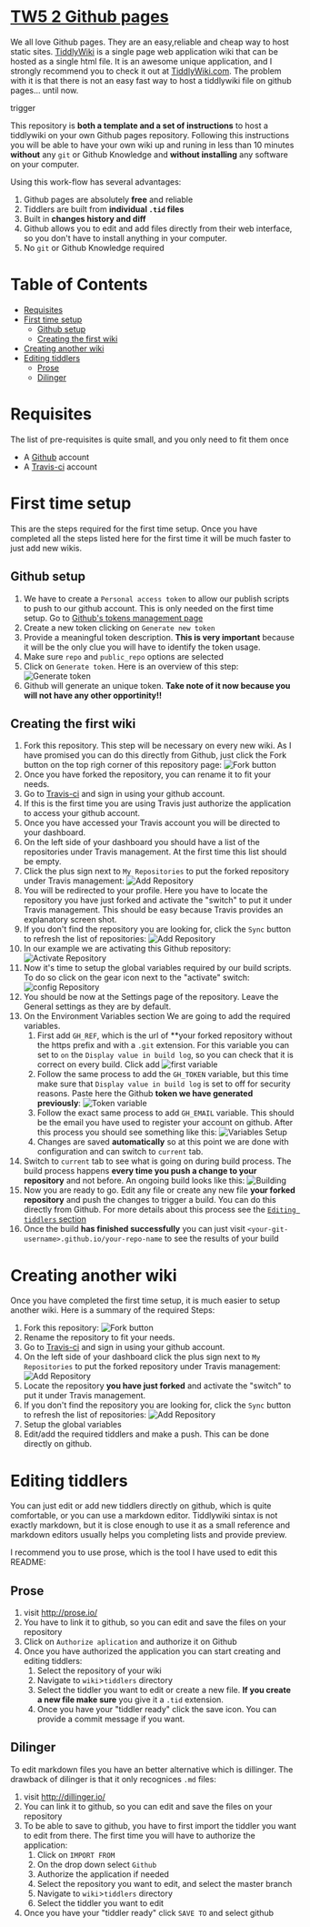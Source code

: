 # [TW5 2 Github pages](https://github.com/danielo515/TW5-auto-publish2gh-pages)

We all love Github pages. They are an easy,reliable and cheap way to host static sites. [TiddlyWiki](tiddlywiki.com) is a single page web application wiki that can be hosted as a single html file. It is an awesome unique application, and I strongly recommend you to check it out at [TiddlyWiki.com](tiddlywiki.com). The problem with it is that there is not an easy fast way to host a tiddlywiki file on github pages... until now. 

trigger 

This repository is **both a template and a set of instructions** to host a tiddlywiki on your own Github pages repository. Following this instructions you will be able to have your own wiki up and runing in less than 10 minutes **without** any `git` or Github Knowledge and **without installing** any software on your computer.

Using this work-flow has several advantages:
1. Github pages are absolutely **free** and reliable
2. Tiddlers are built from **individual `.tid` files**
3. Built in **changes history and diff**
4. Github allows you to edit and add files directly from their web interface, so you don't have to install anything in your computer.
3. No `git` or Github Knowledge required


<!-- START doctoc generated TOC please keep comment here to allow auto update -->
<!-- DON'T EDIT THIS SECTION, INSTEAD RE-RUN doctoc TO UPDATE -->
# Table of Contents

- [Requisites](#requisites)
- [First time setup](#first-time-setup)
  - [Github setup](#github-setup)
  - [Creating the first wiki](#creating-the-first-wiki)
- [Creating another wiki](#creating-another-wiki)
- [Editing tiddlers](#editing-tiddlers)
  - [Prose](#prose)
  - [Dilinger](#dilinger)

<!-- END doctoc generated TOC please keep comment here to allow auto update -->

# Requisites
The list of pre-requisites is quite small, and you only need to fit them once
* A [Github](https://github.com) account
* A [Travis-ci](https://travis-ci.org/ "go to travis site") account

# First time setup
This are the steps required for the first time setup. Once you have completed all the steps listed here for the first time it will be much faster to just add new wikis.
## Github setup
1. We have to create a `Personal access token` to allow our publish scripts to push to our github account. This is only needed on the first time setup. Go to [Github's tokens management page](https://github.com/settings/tokens)
2. Create a new token clicking on `Generate new token`
3. Provide a meaningful token description. **This is very important** because it will be the only clue you will have to identify the token usage.
4. Make sure `repo` and `public_repo` options are selected
5. Click on `Generate token`. Here is an overview of this step:
![Generate token](/../screenshots/github-token.png?raw=true)
6. Github will generate an unique token. **Take note of it now because you will not have any other opportinity!!**

## Creating the first wiki
1. Fork this repository. This step will be necessary on every new wiki. As I have promised  you can do this directly from Github, just click the Fork button on the top righ corner of this repository page:
![Fork button](/../screenshots/fork.png?raw=true "Fork button")
2. Once you have forked the repository, you can rename it to fit your needs.
2.  Go to [Travis-ci](https://travis-ci.org/ "go to travis site") and sign in using your github account.
3. If this is the first time you are using Travis just authorize the application to access your github account.
2. Once you have accessed your Travis account you will be directed to your dashboard.
3. On the left side of your dashboard you should have a list of the repositories under Travis management. At the first time this list should be empty.
4. Click the plus sign next to `My Repositories` to put the forked repository under Travis management:
![Add Repository](/../screenshots/Travis-CI_addRepo.png?raw=true "Add repo")
5. You will be redirected to your profile. Here you have to locate the repository you have just forked and activate the "switch" to put it under Travis management. This should be easy because Travis provides an explanatory screen shot.
6. If you don't find the repository you are looking for, click the `Sync` button to refresh the list of repositories:
![Add Repository](/../screenshots/Travis-CI_sync.png?raw=true "Add repo")
7. In our example we are activating this Github repository:
![Activate Repository](/../screenshots/Travis-CI_activate.png?raw=true)
8. Now it's time to setup the global variables required by our build scripts. To do so click on the gear icon next to the "activate" switch:
![config Repository](/../screenshots/Travis-CI_config.png?raw=true)
11. You should be now at the Settings page of the repository. Leave the General settings as they are by default.
12. On the Environment Variables section We are going to add the required variables.
    1. First add `GH_REF`, which is the url of **your forked repository without the https prefix and with a `.git` extension. For this variable you can set to `on` the `Display value in build log`, so you can check that it is correct on every build. Click add
    ![first variable](/../screenshots/Travis-CI_GH_REF.png?raw=true)
    2. Follow the same process to add the `GH_TOKEN` variable, but this time make sure that `Display value in build log` is set to off for security reasons. Paste here the Github **token we have generated previously**:
    ![Token variable](/../screenshots/Travis-CI_GH_TOKEN.png?raw=true)
    3. Follow the exact same process to add `GH_EMAIL` variable. This should be the email you have used to register your account on github. After this process you should see something like this:
    ![Variables Setup](/../screenshots/Travis-CI_Variables.png?raw=true)
    4. Changes are saved **automatically** so at this point we are done with configuration and can switch to `current` tab.
13. Switch to `current` tab to see what is going on during build process. The build process happens **every time you push a change to your repository** and not before. An ongoing build looks like this:
![Building](/../screenshots/Travis-CI_Building.png?raw=true)
14. Now you are ready to go. Edit any file or create any new file **your forked repository** and push the changes to trigger a build. You can do this directly from Github. For more details about this process see the [`Editing tiddlers` section](#editing-tiddlers)
15. Once the build **has finished successfully** you can just visit `<your-git-username>.github.io/your-repo-name` to see the results of your build

# Creating another wiki
Once you have completed the first time setup, it is much easier to setup another wiki. Here is a summary of the required Steps:
1. Fork this repository: 
![Fork button](/../screenshots/fork.png?raw=true "Fork button")
2. Rename the repository to fit your needs.
3.  Go to [Travis-ci](https://travis-ci.org/ "go to travis site") and sign in using your github account.
4. On the left side of your dashboard click the plus sign next to `My Repositories` to put the forked repository under Travis management:
![Add Repository](/../screenshots/Travis-CI_addRepo.png?raw=true "Add repo")
5. Locate the repository **you have just forked** and activate the "switch" to put it under Travis management.
6. If you don't find the repository you are looking for, click the `Sync` button to refresh the list of repositories:
![Add Repository](/../screenshots/Travis-CI_sync.png?raw=true "Add repo")
7. Setup the global variables
8. Edit/add the required tiddlers and make a push. This can be done directly on github.

# Editing tiddlers
You can just edit or add new tiddlers directly on github, which is quite comfortable, or you can use a markdown editor. Tiddlywiki sintax is not exactly markdown, but it is close enough to use it as a small reference and markdown editors usually helps you completing lists and provide preview.

I recommend you to use prose, which is the tool I have used to edit this README:

## Prose
1. visit http://prose.io/
2. You have to link it to github, so you can edit and save the files on your repository
3. Click on `Authorize aplication` and authorize it on Github
4. Once you have authorized the application you can start creating and editing tiddlers:
   1. Select the repository of your wiki
   2. Navigate to `wiki`>`tiddlers` directory
   3. Select the tiddler you want to edit or create a new file. **If you create a new file make sure** you give it a `.tid` extension.
   4. Once you  have your "tiddler ready" click the save icon. You can provide a commit message if you want.


## Dilinger
To edit markdown files you have an better alternative which is dillinger. The drawback of dilinger is that it only recognices `.md` files:

1. visit http://dillinger.io/
2. You can link it to github, so you can edit and save the files on your repository
3. To be able to save to github, you have to first import the tiddler you want to edit from there. The first time you will have to authorize the application:
   1. Click on `IMPORT FROM` 
   2. On the drop down select `Github`
   3. Authorize the application if needed
   4. Select the repository you want to edit, and select the master branch
   5. Navigate to `wiki`>`tiddlers` directory
   6. Select the tiddler you want to edit
4. Once you  have your "tiddler ready" click `SAVE TO` and select github
